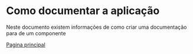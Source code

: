 # Como documentar a aplicação
Neste documento existem informações de como criar uma documentação para de um componente

[Pagina principal](./README.md)